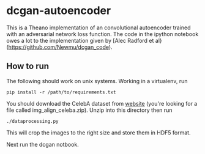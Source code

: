 # dcgan-autoencoder

This is a Theano implementation of an convolutional autoencoder trained with an adversarial network loss function.  The code in the ipython notebook owes a lot to the implementation given by [Alec Radford et al}(https://github.com/Newmu/dcgan_code).  

## How to run

The following should work on unix systems.  Working in a virtualenv, run 

```pip install -r /path/to/requirements.txt```

You should download the CelebA dataset from [website](http://mmlab.ie.cuhk.edu.hk/projects/CelebA.html) (you're looking for a file called img_align_celeba.zip).  Unzip into this directory then run 

``` ./dataprocessing.py ``` 

This will crop the images to the right size and store them in HDF5 format.

Next run the dcgan notbook.

